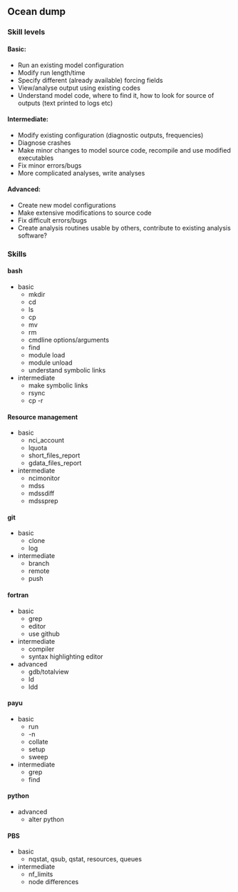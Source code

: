 ## Ocean dump

### Skill levels

#### Basic:

- Run an existing model configuration
- Modify run length/time
- Specify different (already available) forcing fields
- View/analyse output using existing codes
- Understand model code, where to find it, how to look for source of outputs (text printed to logs etc)

#### Intermediate:

- Modify existing configuration (diagnostic outputs, frequencies)
- Diagnose crashes
- Make minor changes to model source code, recompile and use modified executables
- Fix minor errors/bugs
- More complicated analyses, write analyses

#### Advanced:

- Create new model configurations
- Make extensive modifications to source code
- Fix difficult errors/bugs
- Create analysis routines usable by others, contribute to existing analysis software?

### Skills

#### bash 
- basic
    - mkdir
    - cd
    - ls
    - cp
    - mv
    - rm
    - cmdline options/arguments
    - find
    - module load
    - module unload
    - understand symbolic links
- intermediate
    - make symbolic links
    - rsync
    - cp -r


#### Resource management
- basic
    - nci_account
    - lquota
    - short_files_report
    - gdata_files_report
- intermediate
    - ncimonitor
    - mdss
    - mdssdiff
    - mdssprep

#### git
- basic
    - clone
    - log
- intermediate
    - branch
    - remote
    - push

#### fortran
- basic
    - grep
    - editor
    - use github
- intermediate
    - compiler
    - syntax highlighting editor
- advanced
    - gdb/totalview
    - ld
    - ldd
    
#### payu
- basic
    - run
    - -n
    - collate
    - setup
    - sweep
- intermediate
    - grep
    - find

#### python
- advanced
    - alter python

#### PBS
- basic
    - nqstat, qsub, qstat, resources, queues
- intermediate
    - nf_limits
    - node differences




